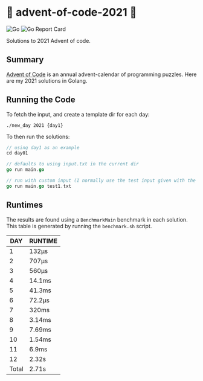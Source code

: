 # 🎄 advent-of-code-2021 🎄

![Go](https://github.com/jcockbain/advent-of-code-2021/workflows/Go/badge.svg)
![Go Report Card](https://goreportcard.com/badge/github.com/jcockbain/advent-of-code-2021)

Solutions to 2021 Advent of code. 

## Summary 

[Advent of Code](https://adventofcode.com/) is an annual advent-calendar of programming puzzles. Here are my 2021 solutions in Golang. 

## Running the Code

To fetch the input, and create a template dir for each day: 

```shell
./new_day 2021 {day1}
```

To then run the solutions: 

```go
// using day1 as an example
cd day01 

// defaults to using input.txt in the current dir
go run main.go

// run with custom input (I normally use the test input given with the problem)
go run main.go test1.txt

```

## Runtimes

The results are found using a `BenchmarkMain` benchmark in each solution. This table is generated by running the `benchmark.sh` script.

|  DAY  | RUNTIME |
|-------|---------|
|     1 | 132µs   |
|     2 | 707µs   |
|     3 | 560µs   |
|     4 | 14.1ms  |
|     5 | 41.3ms  |
|     6 | 72.2µs  |
|     7 | 320ms   |
|     8 | 3.14ms  |
|     9 | 7.69ms  |
|    10 | 1.54ms  |
|    11 | 6.9ms   |
|    12 | 2.32s   |
| Total | 2.71s   |
